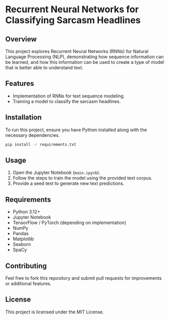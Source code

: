 # Recurrent Neural Networks for Classifying Sarcasm Headlines

## Overview
This project explores Recurrent Neural Networks (RNNs) for Natural Language Processing (NLP), demonstrating how sequence information can be learned, and how this information can be used to create a type of model that is better able to understand text.

## Features
- Implementation of RNNs for text sequence modeling.
- Training a model to classify the sarcasm headlines.

## Installation
To run this project, ensure you have Python installed along with the necessary dependencies.

```bash
pip install -r requirements.txt
```

## Usage
1. Open the Jupyter Notebook (`main.ipynb`).
2. Follow the steps to train the model using the provided text corpus.
3. Provide a seed text to generate new text predictions.

## Requirements
- Python 3.12+
- Jupyter Notebook
- TensorFlow / PyTorch (depending on implementation)
- NumPy
- Pandas
- Matplotlib
- Seaborn
- SpaCy

## Contributing
Feel free to fork this repository and submit pull requests for improvements or additional features.

## License
This project is licensed under the MIT License.

